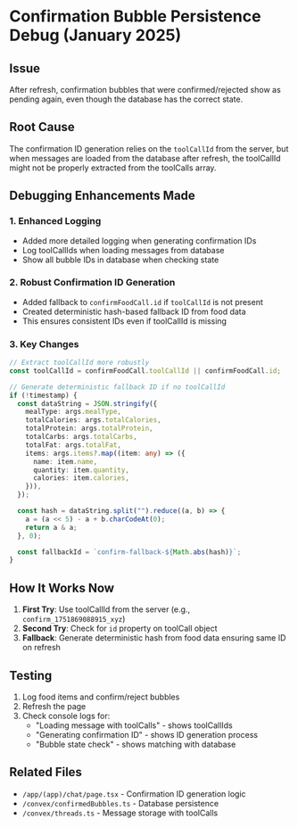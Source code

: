 # Confirmation Bubble Persistence Debug (January 2025)

## Issue

After refresh, confirmation bubbles that were confirmed/rejected show as pending again, even though the database has the correct state.

## Root Cause

The confirmation ID generation relies on the `toolCallId` from the server, but when messages are loaded from the database after refresh, the toolCallId might not be properly extracted from the toolCalls array.

## Debugging Enhancements Made

### 1. Enhanced Logging

- Added more detailed logging when generating confirmation IDs
- Log toolCallIds when loading messages from database
- Show all bubble IDs in database when checking state

### 2. Robust Confirmation ID Generation

- Added fallback to `confirmFoodCall.id` if `toolCallId` is not present
- Created deterministic hash-based fallback ID from food data
- This ensures consistent IDs even if toolCallId is missing

### 3. Key Changes

```typescript
// Extract toolCallId more robustly
const toolCallId = confirmFoodCall.toolCallId || confirmFoodCall.id;

// Generate deterministic fallback ID if no toolCallId
if (!timestamp) {
  const dataString = JSON.stringify({
    mealType: args.mealType,
    totalCalories: args.totalCalories,
    totalProtein: args.totalProtein,
    totalCarbs: args.totalCarbs,
    totalFat: args.totalFat,
    items: args.items?.map((item: any) => ({
      name: item.name,
      quantity: item.quantity,
      calories: item.calories,
    })),
  });

  const hash = dataString.split("").reduce((a, b) => {
    a = (a << 5) - a + b.charCodeAt(0);
    return a & a;
  }, 0);

  const fallbackId = `confirm-fallback-${Math.abs(hash)}`;
}
```

## How It Works Now

1. **First Try**: Use toolCallId from the server (e.g., `confirm_1751869088915_xyz`)
2. **Second Try**: Check for `id` property on toolCall object
3. **Fallback**: Generate deterministic hash from food data ensuring same ID on refresh

## Testing

1. Log food items and confirm/reject bubbles
2. Refresh the page
3. Check console logs for:
   - "Loading message with toolCalls" - shows toolCallIds
   - "Generating confirmation ID" - shows ID generation process
   - "Bubble state check" - shows matching with database

## Related Files

- `/app/(app)/chat/page.tsx` - Confirmation ID generation logic
- `/convex/confirmedBubbles.ts` - Database persistence
- `/convex/threads.ts` - Message storage with toolCalls
